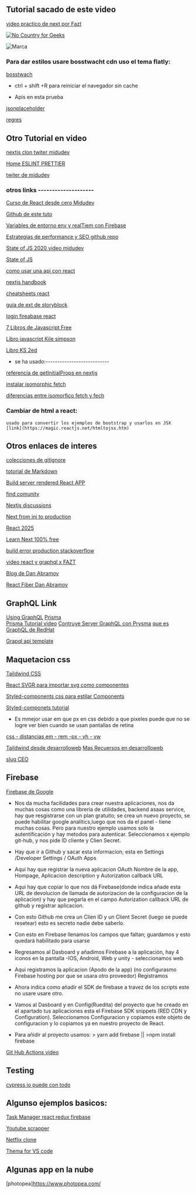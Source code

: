 
 ## Tutorial sacado de este video


[video practico de next por Fazt](https://www.youtube.com/watch?v=Tn6QYliFBcs)    

[![No Country for Geeks](https://img.shields.io/badge/Colaborando%20en-No%20Country%20for%20Geeks-orange.svg)](http://www.nocountryforgeeks.com/author/gallardo)

![Marca](https://upload.wikimedia.org/wikipedia/commons/4/48/Markdown-mark.svg)

### Para dar estilos usare bosstwacht cdn uso el tema flatly: 


[bosstwach](https://www.bootstrapcdn.com/bootswatch/)


- ctrl + shift +R    para reiniciar el navegador sin cache 

- Apis en esta prueba

[jsonplaceholder](https://jsonplaceholder.typicode.com)


[regres]( https://reqres.in/)


## Otro Tutorial en video

[nextjs clon twiter midudev](https://github.com/midudev/curso-nextjs-twitter-cloneI)

[Home ESLINT PRETTIER](https://www.youtube.com/watch?v=EEDRcolSHms)

[twiter de midudev](https://twitter.com/midudev)


### otros links --------------------

[Curso de React desde cero Midudev](https://github.com/midudev/curso-nextjs-twitter-clone)

[Github de este tuto](https://github.com/midudev/react-live-coding)

[Variables de entorno env y realTiem con Firebase](https://www.youtube.com/watch?v=8ZA2p1SBssk&t=0s)

[Estrategias de performance y SEO  ](https://www.youtube.com/watch?v=v7ql02xHRtg&feature=youtu.be) [  github repo](https://github.com/midudev/react-rendering-strategies)

[State of JS 2020 video midudev](https://www.youtube.com/watch?v=MX4h4IHCLBQ)

[State of JS](https://2020.stateofjs.com/en-US/features/)

[como usar una api con react](https://rapidapi.com/blog/how-to-use-an-api-with-react/)


[nextjs handbook](https://www.freecodecamp.org/news/the-next-js-handbook/)


[cheatsheets react](https://github.com/typescript-cheatsheets/react )


[guia de ext de storyblock](https://www.storyblok.com/tp/next-js-react-guide )

[login fireabase react](https://www.youtube.com/watch?v=UlYGGCNFcWo)


[7 Libros de Javascript Free](https://www.youtube.com/watch?v=Rtqvnl02Zcs&feature=youtu.be)

[Libro javascript Kile simpson](https://github.com/You-Dont-Know-JS-ES/Traduccion)

[Libro KS 2ed](https://github.com/getify/You-Dont-Know-JS/tree/2nd-ed)




- se ha usado:---------------------------


[referencia de getInitialProps en nextjs](https://nextjs.org/docs/api-reference/data-fetching/getInitialProps)


[instalar isomorphic fetch](https://www.npmjs.com/package/isomorphic-fetch)


[diferencias entre isomorfico fetch y fech](https://stackoverflow.com/questions/37936715/what-is-the-difference-between-isomorphic-fetch-and-fetch)





### Cambiar de html a react:
    usado para convertir los ejemplos de bootstrap y usarlos en JSX  
    [link](https://magic.reactjs.net/htmltojsx.htm)

 
## Otros enlaces de interes


[colecciones de gitignore](https://github.com/github/gitignore)

[totorial de Markdown](https://cuadernosdenotas.github.io/creandoestesitio/006Markdown.html)

[Build server rendered React APP](https://tilomitra.medium.com/building-server-rendered-react-apps-with-nextjs-40313e978cb4)

[find comunity](https://spectrum.chat/explore)

[Nextjs discussions](https://github.com/vercel/next.js/discussions)

[Next from ini to production](https://medium.com/@sscaff1/nextjs-from-npm-init-to-production-c9f543169bfb)


[React 2025](https://react2025.com/)

[Learn Next 100% free](https://masteringnextjs.com/)

[build error production stackoverflow](https://stackoverflow.com/questions/53712936/how-to-build-next-js-production)

[video react y graphql x FAZT](https://www.youtube.com/watch?v=mOXabxAUkzg)

[Blog de Dan Abramov](https://overreacted.io/)

[React Fiber Dan Abramov](https://www.youtube.com/watch?v=crM1iRVGpGQ&fbclid=IwAR1JV-Ph5TFpZwhyIps2FqNEGMKERIIzF2QSkMQz5YJ1fwnRUIU8A1tH6eM)


## GraphQL Link
[Using GraphQL](https://graphql.org/code/)
[Prisma](https://www.prisma.io/ )  
[Prisma Tutorial video](https://www.youtube.com/watch?v=Ehv69qFvN2I )
[Contruye Server GraphQL con Prysma](https://www.nocountryforgeeks.com/contruye-un-server-graphql-con-prisma/ )
[que es GraphQL de RedHat](https://www.redhat.com/es/topics/api/what-is-graphql)

[Grapql api template](https://github.com/soyjavierlinares/graphql-api-template)



## Maquetacion css
[Taildwind CSS](https://tailwindcss.com/)

[React SVGR para importar svg como componentes](https://react-svgr.com/playground/)

[Styled-components css para estilar Components](https://styled-components.com/docs/basics)

[Styled-componets tutorial](https://medium.com/@simonhoyos/react-y-styled-components-dd94c4bf5c7a)

- Es mmejor usar em que px en css debido a que pixeles puede que no se logre ver bien cuando se usan pantallas de retina

[css - distancias em - rem -px - vh - vw](https://www.mclibre.org/consultar/amaya/css/css-distancia.html)

[Taildwind desde desarrolloweb](https://desarrolloweb.com/home/tailwind-css)
[Mas Recuersos en desarrolloweb](https://desarrolloweb.com/home)

[slug CEO](https://www.noticias.ltda/online-marketing/sito-web/slug-seo/)


## Firebase

[Firebase de Google](https://firebase.google.com/)

-  Nos da mucha facilidades para crear nuestra aplicaciones, nos da muchas cosas como una libreria de utilidades, backend asaas service, hay que resgistrarse con un plan gratuito; se crea un nuevo proyecto, se puede habilitar google analitics,luego que nos da el panel - tiene muchas cosas. Pero para nuestro ejemplo usamos solo la autentificación y hay metodos para autenticar.
Seleccionamos x ejemplo git-hub, y nos pide ID cliente y Clien Secret.

- Hay que ir a Github y sacar esta informacion; esta en Settings /Developer Settings / OAuth Apps
- Aqui hay que registrar la nueva aplicacion OAuth 
Nombre de la app, Hompage, Aplicacion description y Autorization callback URL

- Aqui hay que copiar lo que nos dá Firebase(donde indica añade esta URL de devolucion de llamada de autorizacion de la configuracion de la aplicacion) y hay que  pegarla en el campo Autorization callback URL de github y registrar aplicacion.

- Con esto Github me crea un Clien ID y un Client Secret (luego se puede resetear) esto es secreto nadie debe saberlo.

- Con esto en Firebase llenamos los campos que faltan; guardamos y esto quedará habilitado para usarse 

- Regresamos al Dasboard y añadimos Firebase a la aplicación, hay 4 iconos en la pantalla -IOS, Android, Web y unity - seleccionamos web

- Aqui registramos la aplicacion (Apodo de la app) (no configurasmo Firebase hosting por que se usara otro proveedor) Registramos

- Ahora indica como añadir el SDK de firebase a travez de los scripts este no usare usare otro.

- Vamos al Dasboard y en Config(Ruedita) del proyecto que he creado en el apartado tus aplicaciones esta el Firebase SDK snippets  (RED CDN y Configuration).  Seleccionamos  Configuracion y copiamos este objeto de configuracion y lo copiamos ya en nuestro proyecto de React.

- Para añidir al proyecto usamos: > yarn add firebase  || >npm install firebase


[Git Hub Actions video](https://www.youtube.com/watch?v=Rfe4aNNIoBo)


## Testing

[cypress io  puede con todo](https://www.paradigmadigital.com/dev/cypress-un-framework-de-pruebas-todo-en-uno/)

## Algunso ejemplos basicos:

[Task Manager react redux firebase](https://github.com/soyjavierlinares/task-manager)

[Youtube scrapper](https://github.com/soyjavierlinares/youtube-scraper)

[Netflix clone](https://github.com/soyjavierlinares/netflix-clone)

[Thema for VS code](https://marketplace.visualstudio.com/items?itemName=codevars.outrun-meets-synthwave)


## Algunas app en la nube

[photopea]https://www.photopea.com/







